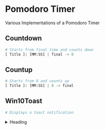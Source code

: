 # Pomodoro Timer
Various Implementations of a Pomodoro Timer

## Countdown

```python
# Starts from final time and counts down
[ Title ]: [MM:SS] | final -> 0
```


## Countup

```python
# Starts from 0 and counts up
[ Title ]: [MM:SS] | 0 -> final
```

## Win10Toast

```python
# Displays a toast notification
```

<details>
<summary>Heading</summary>

some detail
</details>

<!-- This is a test, no need to translate -->
